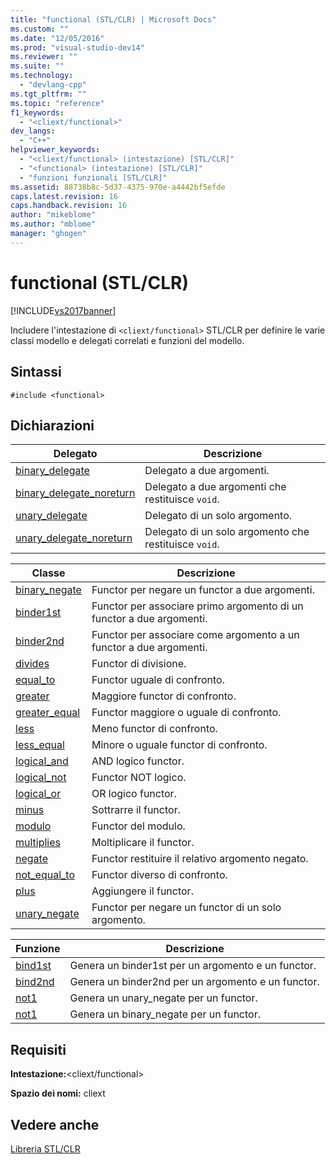 ```yaml
---
title: "functional (STL/CLR) | Microsoft Docs"
ms.custom: ""
ms.date: "12/05/2016"
ms.prod: "visual-studio-dev14"
ms.reviewer: ""
ms.suite: ""
ms.technology: 
  - "devlang-cpp"
ms.tgt_pltfrm: ""
ms.topic: "reference"
f1_keywords: 
  - "<cliext/functional>"
dev_langs: 
  - "C++"
helpviewer_keywords: 
  - "<cliext/functional> (intestazione) [STL/CLR]"
  - "<functional> (intestazione) [STL/CLR]"
  - "funzioni funzionali [STL/CLR]"
ms.assetid: 88738b8c-5d37-4375-970e-a4442bf5efde
caps.latest.revision: 16
caps.handback.revision: 16
author: "mikeblome"
ms.author: "mblome"
manager: "ghogen"
---
```

# functional (STL/CLR)
[!INCLUDE[vs2017banner](../assembler/inline/includes/vs2017banner.md)]

Includere l'intestazione di `<cliext/functional>` STL\/CLR per definire le varie classi modello e delegati correlati e funzioni del modello.  
  
## Sintassi  
  
```  
#include <functional>  
```  
  
## Dichiarazioni  
  
|Delegato|Descrizione|  
|--------------|-----------------|  
|[binary\_delegate](../dotnet/binary-delegate-stl-clr.md)|Delegato a due argomenti.|  
|[binary\_delegate\_noreturn](../dotnet/binary-delegate-noreturn-stl-clr.md)|Delegato a due argomenti che restituisce `void`.|  
|[unary\_delegate](../dotnet/unary-delegate-stl-clr.md)|Delegato di un solo argomento.|  
|[unary\_delegate\_noreturn](../dotnet/unary-delegate-noreturn-stl-clr.md)|Delegato di un solo argomento che restituisce `void`.|  
  
|Classe|Descrizione|  
|------------|-----------------|  
|[binary\_negate](../dotnet/binary-negate-stl-clr.md)|Functor per negare un functor a due argomenti.|  
|[binder1st](../dotnet/binder1st-stl-clr.md)|Functor per associare primo argomento di un functor a due argomenti.|  
|[binder2nd](../dotnet/binder2nd-stl-clr.md)|Functor per associare come argomento a un functor a due argomenti.|  
|[divides](../dotnet/divides-stl-clr.md)|Functor di divisione.|  
|[equal\_to](../dotnet/equal-to-stl-clr.md)|Functor uguale di confronto.|  
|[greater](../dotnet/greater-stl-clr.md)|Maggiore functor di confronto.|  
|[greater\_equal](../dotnet/greater-equal-stl-clr.md)|Functor maggiore o uguale di confronto.|  
|[less](../dotnet/less-stl-clr.md)|Meno functor di confronto.|  
|[less\_equal](../dotnet/less-equal-stl-clr.md)|Minore o uguale functor di confronto.|  
|[logical\_and](../dotnet/logical-and-stl-clr.md)|AND logico functor.|  
|[logical\_not](../dotnet/logical-not-stl-clr.md)|Functor NOT logico.|  
|[logical\_or](../dotnet/logical-or-stl-clr.md)|OR logico functor.|  
|[minus](../dotnet/minus-stl-clr.md)|Sottrarre il functor.|  
|[modulo](../dotnet/modulus-stl-clr.md)|Functor del modulo.|  
|[multiplies](../dotnet/multiplies-stl-clr.md)|Moltiplicare il functor.|  
|[negate](../dotnet/negate-stl-clr.md)|Functor restituire il relativo argomento negato.|  
|[not\_equal\_to](../dotnet/not-equal-to-stl-clr.md)|Functor diverso di confronto.|  
|[plus](../dotnet/plus-stl-clr.md)|Aggiungere il functor.|  
|[unary\_negate](../dotnet/unary-negate-stl-clr.md)|Functor per negare un functor di un solo argomento.|  
  
|Funzione|Descrizione|  
|--------------|-----------------|  
|[bind1st](../dotnet/bind1st-stl-clr.md)|Genera un binder1st per un argomento e un functor.|  
|[bind2nd](../dotnet/bind2nd-stl-clr.md)|Genera un binder2nd per un argomento e un functor.|  
|[not1](../dotnet/not1-stl-clr.md)|Genera un unary\_negate per un functor.|  
|[not1](../dotnet/not1-stl-clr.md)|Genera un binary\_negate per un functor.|  
  
## Requisiti  
 **Intestazione:**\<cliext\/functional\>  
  
 **Spazio dei nomi:** cliext  
  
## Vedere anche  
 [Libreria STL\/CLR](../dotnet/stl-clr-library-reference.md)